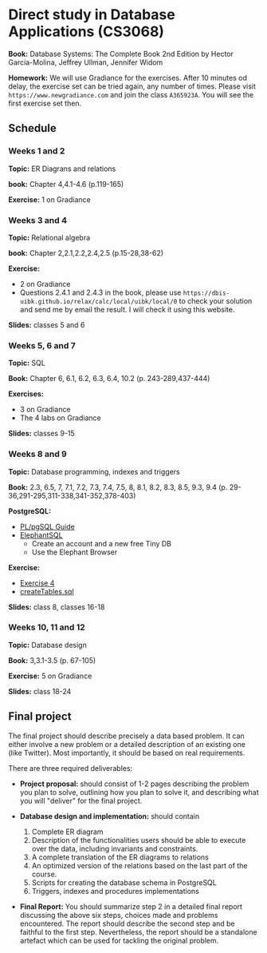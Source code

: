 # Direct study in Database Applications (CS3068)

**Book:** Database Systems: The Complete Book 2nd Edition
by Hector Garcia-Molina, Jeffrey Ullman, Jennifer
Widom

**Homework:** We will use Gradiance for the exercises. After 10 minutes
od delay, the exercise set can be tried again, any number of times.
Please visit `https://www.newgradiance.com` and join the class `A365923A`. You will see the first exercise set then.

## Schedule

### Weeks 1 and 2

**Topic:** ER Diagrans and relations

**book:** Chapter 4,4.1-4.6 (p.119-165)

**Exercise:** 1 on Gradiance

### Weeks 3 and 4

**Topic:** Relational algebra

**book:** Chapter 2,2.1,2.2,2.4,2.5 (p.15-28,38-62)

**Exercise:**
  + 2 on Gradiance
  + Questions 2.4.1 and 2.4.3 in the book, please use
    `https://dbis-uibk.github.io/relax/calc/local/uibk/local/0` to check
your solution and send me by email the result. I will check it using this
website.

**Slides:** classes 5 and 6

### Weeks 5, 6 and 7

**Topic:** SQL

**Book:** Chapter 6, 6.1, 6.2, 6.3, 6.4, 10.2 (p. 243-289,437-444)

**Exercises:**
  + 3 on Gradiance
  + The 4 labs on Gradiance

**Slides:** classes 9-15

### Weeks 8 and 9

**Topic:** Database programming, indexes and triggers

**Book:** 2.3, 6.5, 7, 7.1, 7.2, 7.3, 7.4, 7.5, 8, 8.1, 8.2, 8.3, 8.5,
9.3, 9.4 (p. 29-36,291-295,311-338,341-352,378-403)

**PostgreSQL:**
  * [PL/pgSQL Guide](https://www.postgresql.org/docs/12/plpgsql.html)
  * [ElephantSQL](https://www.elephantsql.com/plans.html)
    + Create an account and a new free Tiny DB
    + Use the Elephant Browser

**Exercise:**
  + [Exercise 4](Exercises/ex4/ex4.pdf)
  + [createTables.sql](Exercises/ex4/createTables.sql)

**Slides:** class 8, classes 16-18

### Weeks 10, 11 and 12

**Topic:** Database design

**Book:** 3,3.1-3.5 (p. 67-105)

**Exercise:** 5 on Gradiance

**Slides:** class 18-24

## Final project

The final project should describe precisely a data based problem. It can
either involve a new problem or a detailed description of an existing
one (like Twitter). Most importantly, it should be based on real
requirements.

There are three required deliverables:

* **Project proposal:** should consist of 1-2 pages describing the problem you plan to solve, outlining how you plan to solve it, and describing what you will "deliver" for the final project.

* **Database design and implementation:** should contain
  1. Complete ER diagram
  2. Description of the functionalities users should be able to execute
     over the data, including invariants and constraints.
  3. A complete translation of the ER diagrams to relations
  4. An optimized version of the relations based on the last part of the
     course.
  5. Scripts for creating the database schema in PostgreSQL
  6. Triggers, indexes and procedures implementations

* **Final Report:** You should summarize step 2 in a detailed final
   report discussing the above six steps, choices made and problems
encountered. The report should describe the second step and be faithful
to the first step. Nevertheless, the report should be a standalone
artefact which can be used for tackling the original problem.
